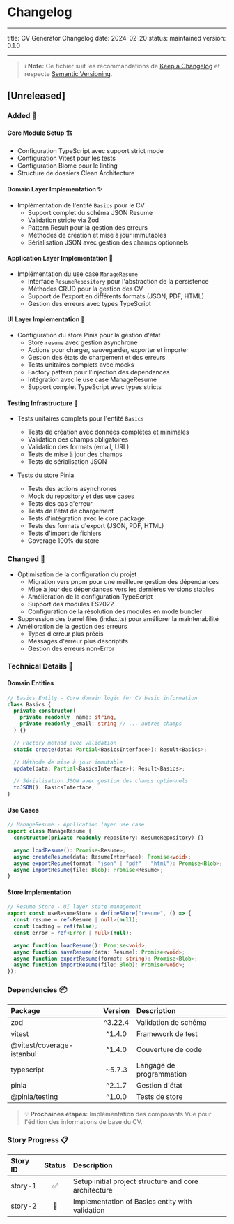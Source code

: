 # Changelog

---

title: CV Generator Changelog
date: 2024-02-20
status: maintained
version: 0.1.0

---

> ℹ️ **Note:** Ce fichier suit les recommandations de [Keep a Changelog](https://keepachangelog.com/fr/1.1.0/) et respecte [Semantic Versioning](https://semver.org/spec/v2.0.0.html).

## [Unreleased]

### Added 🎉

#### Core Module Setup 🏗️

- Configuration TypeScript avec support strict mode
- Configuration Vitest pour les tests
- Configuration Biome pour le linting
- Structure de dossiers Clean Architecture

#### Domain Layer Implementation ✨

- Implémentation de l'entité `Basics` pour le CV
  - Support complet du schéma JSON Resume
  - Validation stricte via Zod
  - Pattern Result pour la gestion des erreurs
  - Méthodes de création et mise à jour immutables
  - Sérialisation JSON avec gestion des champs optionnels

#### Application Layer Implementation 🔄

- Implémentation du use case `ManageResume`
  - Interface `ResumeRepository` pour l'abstraction de la persistence
  - Méthodes CRUD pour la gestion des CV
  - Support de l'export en différents formats (JSON, PDF, HTML)
  - Gestion des erreurs avec types TypeScript

#### UI Layer Implementation 🎨

- Configuration du store Pinia pour la gestion d'état
  - Store `resume` avec gestion asynchrone
  - Actions pour charger, sauvegarder, exporter et importer
  - Gestion des états de chargement et des erreurs
  - Tests unitaires complets avec mocks
  - Factory pattern pour l'injection des dépendances
  - Intégration avec le use case ManageResume
  - Support complet TypeScript avec types stricts

#### Testing Infrastructure 🧪

- Tests unitaires complets pour l'entité `Basics`

  - Tests de création avec données complètes et minimales
  - Validation des champs obligatoires
  - Validation des formats (email, URL)
  - Tests de mise à jour des champs
  - Tests de sérialisation JSON

- Tests du store Pinia
  - Tests des actions asynchrones
  - Mock du repository et des use cases
  - Tests des cas d'erreur
  - Tests de l'état de chargement
  - Tests d'intégration avec le core package
  - Tests des formats d'export (JSON, PDF, HTML)
  - Tests d'import de fichiers
  - Coverage 100% du store

### Changed 🔄

- Optimisation de la configuration du projet
  - Migration vers pnpm pour une meilleure gestion des dépendances
  - Mise à jour des dépendances vers les dernières versions stables
  - Amélioration de la configuration TypeScript
  - Support des modules ES2022
  - Configuration de la résolution des modules en mode bundler
- Suppression des barrel files (index.ts) pour améliorer la maintenabilité
- Amélioration de la gestion des erreurs
  - Types d'erreur plus précis
  - Messages d'erreur plus descriptifs
  - Gestion des erreurs non-Error

### Technical Details 🔧

#### Domain Entities

```typescript
// Basics Entity - Core domain logic for CV basic information
class Basics {
  private constructor(
    private readonly _name: string,
    private readonly _email: string // ... autres champs
  ) {}

  // Factory method avec validation
  static create(data: Partial<BasicsInterface>): Result<Basics>;

  // Méthode de mise à jour immutable
  update(data: Partial<BasicsInterface>): Result<Basics>;

  // Sérialisation JSON avec gestion des champs optionnels
  toJSON(): BasicsInterface;
}
```

#### Use Cases

```typescript
// ManageResume - Application layer use case
export class ManageResume {
  constructor(private readonly repository: ResumeRepository) {}

  async loadResume(): Promise<Resume>;
  async createResume(data: ResumeInterface): Promise<void>;
  async exportResume(format: "json" | "pdf" | "html"): Promise<Blob>;
  async importResume(file: Blob): Promise<Resume>;
}
```

#### Store Implementation

```typescript
// Resume Store - UI layer state management
export const useResumeStore = defineStore("resume", () => {
  const resume = ref<Resume | null>(null);
  const loading = ref(false);
  const error = ref<Error | null>(null);

  async function loadResume(): Promise<void>;
  async function saveResume(data: Resume): Promise<void>;
  async function exportResume(format: string): Promise<Blob>;
  async function importResume(file: Blob): Promise<void>;
});
```

### Dependencies 📦

| Package                   | Version | Description              |
| :------------------------ | :-----: | :----------------------- |
| zod                       | ^3.22.4 | Validation de schéma     |
| vitest                    | ^1.4.0  | Framework de test        |
| @vitest/coverage-istanbul | ^1.4.0  | Couverture de code       |
| typescript                | ~5.7.3  | Langage de programmation |
| pinia                     | ^2.1.7  | Gestion d'état           |
| @pinia/testing            | ^1.0.0  | Tests de store           |

> 💡 **Prochaines étapes:** Implémentation des composants Vue pour l'édition des informations de base du CV.

### Story Progress 📋

| Story ID | Status | Description                                           |
| :------- | :----: | :---------------------------------------------------- |
| story-1  |   ✅   | Setup initial project structure and core architecture |
| story-2  |   🚧   | Implementation of Basics entity with validation       |
